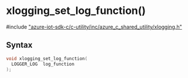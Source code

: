 # xlogging_set_log_function()

\#include ["azure-iot-sdk-c/c-utility/inc/azure_c_shared_utility/xlogging.h"](../iot-c-ref-xlogging-h.md)  

## Syntax

```C
void xlogging_set_log_function(
  LOGGER_LOG  log_function
);

```

